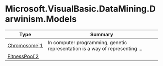 ﻿
# Microsoft.VisualBasic.DataMining.Darwinism.Models

|Type|Summary|
|----|-------|
|<a href="#" onClick="load('/docs/Microsoft.VisualBasic.DataMining.Darwinism.Models/Chromosome`1.md')">Chromosome`1</a>|In computer programming, genetic representation is a way of representing  ...|
|<a href="#" onClick="load('/docs/Microsoft.VisualBasic.DataMining.Darwinism.Models/FitnessPool`2.md')">FitnessPool`2</a>||

